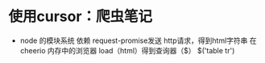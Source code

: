 # 使用cursor：爬虫笔记
- node 的模块系统
     依赖 request-promise发送 http请求，得到html字符串
     在cheerio 内存中的浏览器 load（html）得到查询器（$）
     $('table tr')
